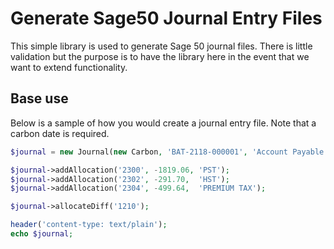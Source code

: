 # Generate Sage50 Journal Entry Files
This simple library is used to generate Sage 50 journal files. There is little
validation but the purpose is to have the library here in the event that we want to 
extend functionality.

## Base use
Below is a sample of how you would create a journal entry file. Note that a carbon
date is required.

``` php
$journal = new Journal(new Carbon, 'BAT-2118-000001', 'Account Payable Entry number one');

$journal->addAllocation('2300', -1819.06, 'PST');
$journal->addAllocation('2302', -291.70,  'HST');
$journal->addAllocation('2304', -499.64,  'PREMIUM TAX');

$journal->allocateDiff('1210');

header('content-type: text/plain');
echo $journal;
```